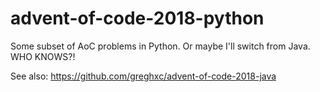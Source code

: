 # advent-of-code-2018-python

Some subset of AoC problems in Python. Or maybe I'll switch from Java. WHO KNOWS?!

See also: https://github.com/greghxc/advent-of-code-2018-java